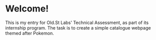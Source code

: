 # Welcome!
This is my entry for Old.St Labs' Technical Assessment, as part of its internship program. The task is to create a simple catalogue webpage themed after Pokemon. 